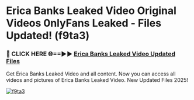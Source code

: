 # Erica Banks Leaked Video Original Videos 0nlyFans Leaked - Files Updated! (f9ta3)

<h3>🔴 CLICK HERE 🌐==►► <a href="https://hideuri.com/03YgE1" rel="nofollow">Erica Banks Leaked Video Updated Files</a></h3>

Get Erica Banks Leaked Video and all content. Now you can access all videos and pictures of Erica Banks Leaked Video. New Updated Files 2025!

[![f9ta3](https://i.imgur.com/NaUBvic.gif)](https://hideuri.com/03YgE1)
